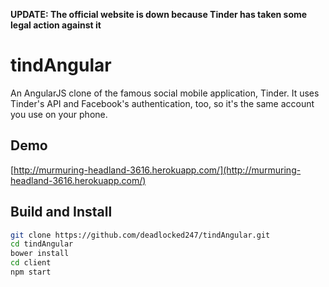 **UPDATE: The official website is down because Tinder has taken some legal action against it**

# tindAngular

An AngularJS clone of the famous social mobile application, Tinder. It uses Tinder's API and Facebook's authentication, too, so it's the same account you use on your phone.

## Demo

[http://murmuring-headland-3616.herokuapp.com/](http://murmuring-headland-3616.herokuapp.com/)

## Build and Install

```sh
git clone https://github.com/deadlocked247/tindAngular.git
cd tindAngular
bower install
cd client
npm start
```


